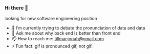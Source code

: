 ### Hi there 👋

looking for new software engineering position

- 🌱 I’m currently trying to debate the pronunciation of data and data
- 💬 Ask me about why back end is better than front end
- 📫 How to reach me: tillmanjonah@gmail.com
- ⚡ Fun fact: gif is pronounced gif, not gif. 

